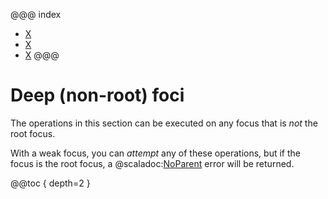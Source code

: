 @@@ index
* [X](sibling.md)
* [X](upward.md)
* [X](delete.md)
@@@

# Deep (non-root) foci

The operations in this section can be executed on any focus that is _not_ 
the root focus.

With a weak focus, you can _attempt_ any of these operations, 
but if the focus is the root focus, a
@scaladoc:[NoParent](org.scalawag.bateman.json.NoParent)
error will be returned.  

@@toc { depth=2 }
